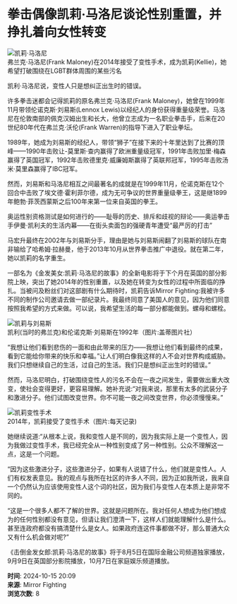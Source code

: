 # 拳击偶像凯莉·马洛尼谈论性别重置，并挣扎着向女性转变

![凯莉·马洛尼](http://ssc166.com/file/upload/202410/15/200953391.jpg)  
弗兰克·马洛尼(Frank Maloney)在2014年接受了变性手术，成为凯莉(Kellie)，她希望打破围绕在LGBT群体周围的某些污名

凯利·马洛尼说，变性人只是想纠正出生时的错误。

许多拳击迷都会记得凯莉的原名弗兰克·马洛尼(Frank Maloney)，她曾在1999年11月带领伦诺克斯·刘易斯(Lennox Lewis)以经纪人的身份获得重量级荣誉。马洛尼在伦敦南部的佩克汉姆出生和长大，他曾立志成为一名职业拳击手，后来在20世纪80年代在弗兰克·沃伦(Frank Warren)的指导下进入了职业拳坛。

1989年，她成为刘易斯的经纪人，带领“狮子”在接下来的十年里达到了比赛的顶峰——1990年击败让-莫里斯·查内赢得了欧洲重量级冠军，1991年击败加里·梅森赢得了英国冠军，1992年击败德里克·威廉姆斯赢得了英联邦冠军，1995年击败汤米·莫里森赢得了IBC冠军。

然而，刘易斯和马洛尼相互之间最著名的成就是在1999年11月，伦诺克斯在12个回合中击败了埃文德·霍利菲尔德，成为无可争议的世界重量级拳王，这是继1899年鲍勃·菲茨西蒙斯之后100年来第一位来自英国的拳王。

奥运性别资格测试是如何进行的——耻辱的历史、排斥和歧视的辩论——奥运拳击手伊曼·凯利夫的生活内幕——在街头卖面包的强硬青年遭受“最严厉的打击”

马宏升最终在2002年与刘易斯分手，理由是她与刘易斯闹翻了刘易斯的球队在南非输给了哈希姆·拉赫曼，他于2013年10月从世界拳击推广中退役。就在第二年，她以凯莉的名字重生。

一部名为《金发美女:凯莉·马洛尼的故事》的全新电影将于下个月在英国的部分影院上映，突出了她2014年的性别重置，以及她在转变为女性的过程中所面临的挣扎。当被问及粉丝们对这部剧有什么期待时，凯莉告诉Mirror Fighting:我被许多不同的制作公司邀请去做一部纪录片。我最终同意了美国人的意见，因为他们同意按照我希望的方式来做。可以说，我希望生活的每一部分都能做到。螺母和螺栓。

![凯莉与刘易斯](http://156.234.80.225/upload/5f/0b982caa09fea42d9c732afe192858.jpg.webp)  
凯利(当时的弗兰克)和伦诺克斯·刘易斯在1992年（图片:盖蒂图片社）

“我想让他们看到悲伤的一面和由此带来的压力——我想让他们看到最终的成果，看到它能给你带来的快乐和幸福。”让人们明白像我这样的人不会对世界构成威胁。我们只想继续自己的生活，过自己的生活。我们只是想纠正出生时的错误。”

然而，马洛尼明白，打破围绕变性人的污名不会在一夜之间发生，需要做出重大改变，使社会变得更好，更容易理解。她补充说:“对我来说，那里有太多的武装分子和激进分子。他们试图改变世界。你不可能一夜之间改变世界，你必须慢慢来。”

![凯莉变性手术](http://156.234.80.225/upload/a6/bb04dd06aa0932529597bfdbfb05a9.jpg.webp)  
2014年，凯莉接受了变性手术（图片:每天记录)

她继续说道:“从根本上说，我和变性人是不同的，因为我实际上是一个变性人，因为我做过变性手术，我已经完全从一种性别变成了另一种性别。公众不理解这一点，这是一个问题。

“因为这些激进分子，这些激进分子，如果有人说错了什么，他们就是变性人。人们有权发表意见。我的观点与我所在社区的许多人不同，因为正如我所说，我来自一个仍然认为应该使用变性人这个词的社区，因为我们与变性人在本质上是非常不同的。

“这是一个很多人都不了解的世界。这就是问题所在。我对任何人想成为他们想成为的任何性别都没有意见，但请让我们澄清一下，这样人们就能理解什么是什么。甚至连政府都没有搞清楚什么是女人。如果政府连这件事都做不好，那么普通大众又有什么机会做对呢?”

《击倒金发女郎:凯莉·马洛尼的故事》将于8月5日在国际金融公司频道独家播放，9月9日在英国部分影院播放，10月7日在家庭娱乐频道播放。

**时间**: 2024-10-15 20:09  
**来源**: Mirror Fighting  
**浏览次数**: 8